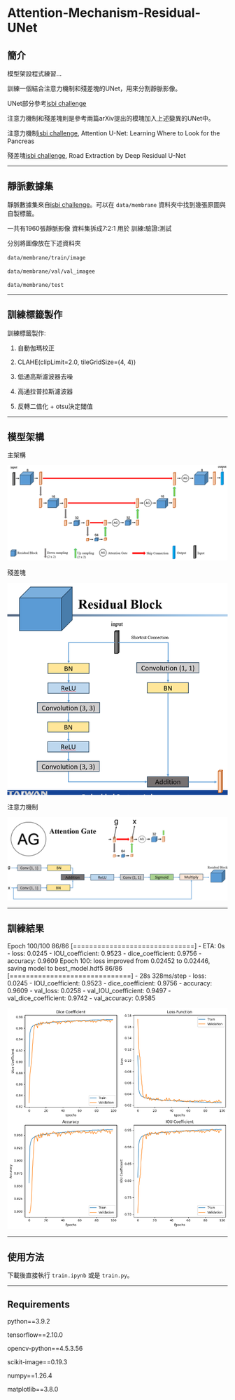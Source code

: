 # Attention-Mechanism-Residual-UNet

## 簡介
模型架設程式練習...

訓練一個結合注意力機制和殘差塊的UNet，用來分割靜脈影像。

UNet部分參考[isbi challenge](https://github.com/zhixuhao/unet)

注意力機制和殘差塊則是參考兩篇arXiv提出的模塊加入上述變異的UNet中。

注意力機制[isbi challenge](https://arxiv.org/abs/1804.03999), Attention U-Net: Learning Where to Look for the Pancreas

殘差塊[isbi challenge](https://arxiv.org/abs/1711.10684), Road Extraction by Deep Residual U-Net

---

## 靜脈數據集
靜脈數據集來自[isbi challenge](https://www.kaggle.com/datasets/michaelgoh/contactless-knuckle-palm-print-and-vein-dataset)。可以在 `data/membrane` 資料夾中找到幾張原圖與自製標籤。

一共有1960張靜脈影像 資料集拆成7:2:1 用於 訓練:驗證:測試

分別將圖像放在下述資料夾

`data/membrane/train/image`

`data/membrane/val/val_imagee`

`data/membrane/test`

---

## 訓練標籤製作
訓練標籤製作: 

1. 自動伽瑪校正

2. CLAHE(clipLimit=2.0, tileGridSize=(4, 4))

3. 低通高斯濾波器去噪

4. 高通拉普拉斯濾波器

5. 反轉二值化 + otsu決定閾值

---

## 模型架構
主架構

![主網路](image/1.PNG)

殘差塊

![殘差塊](image/2.PNG)

注意力機制

![注意力機制](image/3.PNG)

---

## 訓練結果
Epoch 100/100
86/86 [==============================] - ETA: 0s - loss: 0.0245 - IOU_coefficient: 0.9523 - dice_coefficient: 0.9756 - accuracy: 0.9609
Epoch 100: loss improved from 0.02452 to 0.02446, saving model to best_model.hdf5
86/86 [==============================] - 28s 328ms/step - loss: 0.0245 - IOU_coefficient: 0.9523 - dice_coefficient: 0.9756 - accuracy: 0.9609 - val_loss: 0.0258 - val_IOU_coefficient: 0.9497 - val_dice_coefficient: 0.9742 - val_accuracy: 0.9585


![分數](image/output1.png)

---

## 使用方法
下載後直接執行 `train.ipynb` 或是 `train.py`。

---

## Requirements
python==3.9.2

tensorflow==2.10.0

opencv-python==4.5.3.56

scikit-image==0.19.3

numpy==1.26.4

matplotlib==3.8.0
